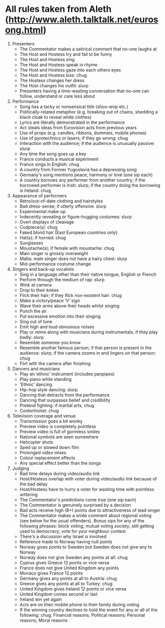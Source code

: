 # All rules taken from Aleth (http://www.aleth.talktalk.net/eurosong.html)
1. Presenters
	- The Commentator makes a satirical comment that no-one laughs at
	- The Host and Hostess try and fail to be funny
	- The Host and Hostess sing
	- The Host and Hostess speak in rhyme
	- The Host and Hostess gaze into each others eyes
	- The Host and Hostess kiss: chug
	- The Hostess changes her dress
	- The Host changes his outfit: slurp
	- Presenters having a time-wasting conversation that no-one can follow, understand or care less about
2. Performance
	- Song has a tacky or nonsensical title (shoo-wop etc.)
	- Politically-related metaphor (e.g. breaking out of chains, shedding a black cloak to reveal white clothes)
	- Lyrics are literally demonstrated in the performance
	- Act steals ideas from Eurovision acts from previous years
	- Use of props (e.g. candles, ribbons, dummies, mobile phones)
	- Use of pyrotechnics or lasers; if they go wrong: chug
	- Interaction with the audience; if the audience is unusually passive: slurp
	- Any time the song goes up a key
	- France conducts a musical experiment
	- France sings in English: chug
	- A country from Former Yugoslavia has a depressing song
	- Germany's song mentions peace, harmony or love (one sip each)
	- A country borrows any performer from another country; if the borrowed performer is Irish: slurp; if the country doing the borrowing is Ireland: chug
3. Appearance of performers
	- Retro/out-of-date clothing and hairstyles
	- Bad dress-sense; if utterly offensive: slurp
	- Experimental make-up
	- Indecently revealing or figure-hugging costumes: slurp
	- Overt displays of cleavage
	- Codpiece(s): chug
	- Faked blond hair (East European countries only)
	- Hat(s); if horned: chug
	- Sunglasses
	- Moustache(s); if female with moustache: chug
	- Main singer is grossly overweight
	- Malta: male singer does not have a hairy chest: slurp
	- Mid-performance costume change
4. Singers and back-up vocalists
	- Sing in a language other than their native tongue, English or French
	- Perform through the medium of rap: slurp
	- Wink at camera
	- Drop to their knees
	- Flick their hair; if they flick non-existent hair: chug
	- Make a victory/peace ‘V’ sign
	- Wave their arms above their heads whilst singing
	- Punch the air
	- Put excessive emotion into their singing
	- Sing out of tune
	- Emit high and loud obnoxious noises
	- Play or mime along with musicians during instrumentals; if they play badly: slurp
	- Resemble someone you know
	- Resemble another famous person; if that person is present in the audience: slurp; if the camera zooms in and lingers on that person: chug
	- Flirt with the camera after finishing
5. Dancers and musicians
	- Play an ‘ethnic’ instrument (includes panpipes)
	- Play piano while standing
	- ‘Ethnic’ dancing
	- Hip-hop style dancing: slurp
	- Dancing that detracts from the performance
	- Dancing that surpasses belief and credibility
	- Pretend fighting: if martial arts, chug
	- Contortionist: chug
6. Television coverage and venue
	- Transmission goes a bit wonky
	- Preview video is completely pointless
	- Preview video is full of gormless smiles
	- National symbols are seen somewhere
	- Helicopter shots
	- Sped up or slowed down film
	- Prolonged video mixes
	- Colour replacement effects
	- Any special effect better than the songs
7. Judging
	- Bad time delays during video/audio link
	- Host/Hostess overlap with voter during video/audio link because of the bad delay
	- Host/Hostess have to hurry a voter for wasting time with pointless wittering
	- The Commentator's predictions come true (one sip each)
	- The Commentator is genuinely surprised by a decision
	- Bad acts receive high (8+) points due to attractiveness of lead singer
	- The Commentator makes a snide comment about regional voting (see below for the usual offenders). Bonus sips for any of the following phrases: block voting; mutual voting society; still getting used to democracy; vote for your neighbour contest
	- There's a discussion why Israel is involved
	- Reference made to Norway having null points
	- Norway gives points to Sweden but Sweden does not give any to Norway
	- Norway does not give Sweden any points at all: chug
	- Cyprus gives Greece 12 points or vice versa
	- France does not give United Kingdom any points
	- Monaco gives France 12 points
	- Germany gives any points at all to Austria: chug
	- Greece gives any points at all to Turkey: chug
	- United Kingdom gives Ireland 12 points or vice versa
	- United Kingdom comes second or last
	- Ireland win yet again
	- Acts are on their mobile phone to their family during voting
	- If the winning country declines to hold the event for any or all of the following: chug: Financial reasons; Political reasons; Personal reasons; Moral reasons